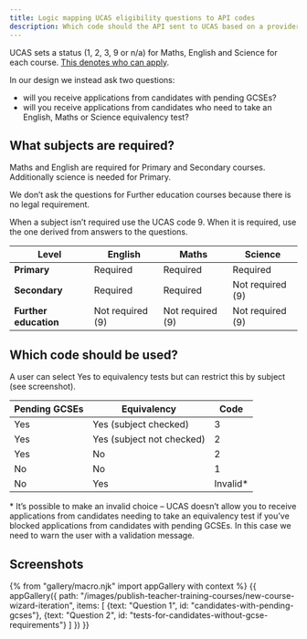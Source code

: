 ```yaml
---
title: Logic mapping UCAS eligibility questions to API codes
description: Which code should the API sent to UCAS based on a provider’s answers to questions.
---
```

UCAS sets a status (1, 2, 3, 9 or n/a) for Maths, English and Science for each course. [This denotes who can apply](/publish-teacher-training-courses/specific-requirements).

In our design we instead ask two questions:

* will you receive applications from candidates with pending GCSEs?
* will you receive applications from candidates who need to take an English, Maths or Science equivalency test?

## What subjects are required?

Maths and English are required for Primary and Secondary courses. Additionally science is needed for Primary.

We don’t ask the questions for Further education courses because there is no legal requirement.

When a subject isn’t required use the UCAS code 9\. When it is required, use the one derived from answers to the questions.

| Level | English | Maths | Science |
|-|-|-|-|
| **Primary** | Required | Required | Required |
| **Secondary** | Required | Required | Not required (9) |
| **Further education** | Not required (9) | Not required (9) | Not required (9) |

## Which code should be used?

A user can select Yes to equivalency tests but can restrict this by subject (see screenshot).

| Pending GCSEs | Equivalency | Code |
|-|-|-|
| Yes | Yes (subject checked) | 3 |
| Yes | Yes (subject not checked) | 2 |
| Yes | No | 2 |
| No | No| 1 |
| No | Yes| Invalid* |

\* It’s possible to make an invalid choice – UCAS doesn’t allow you to receive applications from candidates needing to take an equivalency test if you’ve blocked applications from candidates with pending GCSEs. In this case we need to warn the user with a validation message.

## Screenshots

{% from "gallery/macro.njk" import appGallery with context %}
{{ appGallery({
  path: "/images/publish-teacher-training-courses/new-course-wizard-iteration",
  items: [
    {text: "Question 1", id: "candidates-with-pending-gcses"},
    {text: "Question 2", id: "tests-for-candidates-without-gcse-requirements"}
  ]
}) }}
